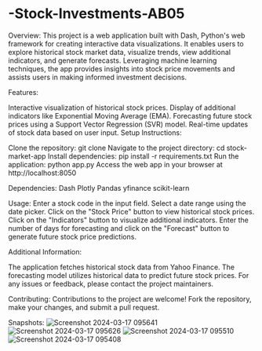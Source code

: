 # -Stock-Investments-AB05
Overview:
This project is a web application built with Dash, Python's web framework for creating interactive data visualizations. It enables users to explore historical stock market data, visualize trends, view additional indicators, and generate forecasts. Leveraging machine learning techniques, the app provides insights into stock price movements and assists users in making informed investment decisions.

Features:

Interactive visualization of historical stock prices.
Display of additional indicators like Exponential Moving Average (EMA).
Forecasting future stock prices using a Support Vector Regression (SVR) model.
Real-time updates of stock data based on user input.
Setup Instructions:

Clone the repository: git clone <repository-url>
Navigate to the project directory: cd stock-market-app
Install dependencies: pip install -r requirements.txt
Run the application: python app.py
Access the web app in your browser at http://localhost:8050

Dependencies:
Dash
Plotly
Pandas
yfinance
scikit-learn


Usage:
Enter a stock code in the input field.
Select a date range using the date picker.
Click on the "Stock Price" button to view historical stock prices.
Click on the "Indicators" button to visualize additional indicators.
Enter the number of days for forecasting and click on the "Forecast" button to generate future stock price predictions.





Additional Information:

The application fetches historical stock data from Yahoo Finance.
The forecasting model utilizes historical data to predict future stock prices.
For any issues or feedback, please contact the project maintainers.


Contributing:
Contributions to the project are welcome! Fork the repository, make your changes, and submit a pull request.






Snapshots:
![Screenshot 2024-03-17 095641](https://github.com/venkatesh13579/-Stock-Investments-AB05/assets/127196958/142ba18d-dc6e-48bf-b2f1-a99b0dc98c57)
![Screenshot 2024-03-17 095626](https://github.com/venkatesh13579/-Stock-Investments-AB05/assets/127196958/3edea691-d0ad-4ee4-a5d4-f5f18312ad91)
![Screenshot 2024-03-17 095510](https://github.com/venkatesh13579/-Stock-Investments-AB05/assets/127196958/35eee7b1-0071-4777-9b63-12fa4ff442aa)
![Screenshot 2024-03-17 095408](https://github.com/venkatesh13579/-Stock-Investments-AB05/assets/127196958/7eacd4b1-9194-4312-aa48-b56bc968a6cf)









